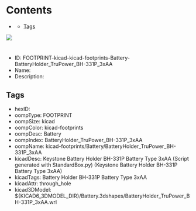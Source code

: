 



Contents
========

* [](#)
	* [Tags](#tags)
  
![][im]
# 

- ID: FOOTPRINT-kicad-kicad-footprints-Battery-BatteryHolder_TruPower_BH-331P_3xAA
- Name: 
- Description: 

## Tags

- hexID: 
- oompType: FOOTPRINT
- oompSize: kicad
- oompColor: kicad-footprints
- oompDesc: Battery
- oompIndex: BatteryHolder_TruPower_BH-331P_3xAA
- oompName: kicad-footprints/Battery/BatteryHolder_TruPower_BH-331P_3xAA
- kicadDesc: Keystone Battery Holder BH-331P Battery Type 3xAA (Script generated with StandardBox.py) (Keystone Battery Holder BH-331P Battery Type 3xAA)
- kicadTags: Battery Holder BH-331P Battery Type 3xAA
- kicadAttr: through_hole
- kicad3DModel: ${KICAD6_3DMODEL_DIR}/Battery.3dshapes/BatteryHolder_TruPower_BH-331P_3xAA.wrl



[im]: image.png
